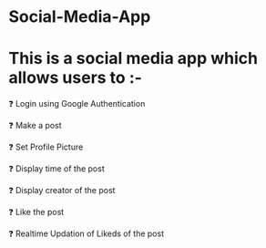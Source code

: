 # Social-Media-App

# This is a social media app which allows users to :- 

❓ Login using Google Authentication

❓ Make a post

❓ Set Profile Picture

❓ Display time of the post

❓ Display creator of the post

❓ Like the post 

❓ Realtime Updation of Likeds of the post
